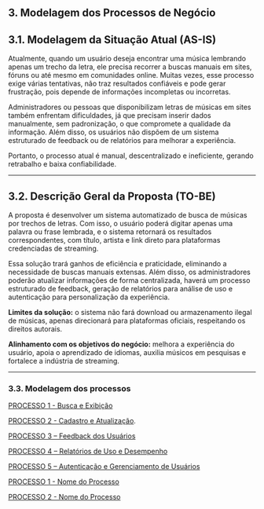 ## 3. Modelagem dos Processos de Negócio

## 3.1. Modelagem da Situação Atual (AS-IS)  
Atualmente, quando um usuário deseja encontrar uma música lembrando apenas um trecho da letra, ele precisa recorrer a buscas manuais em sites, fóruns ou até mesmo em comunidades online. Muitas vezes, esse processo exige várias tentativas, não traz resultados confiáveis e pode gerar frustração, pois depende de informações incompletas ou incorretas.  

Administradores ou pessoas que disponibilizam letras de músicas em sites também enfrentam dificuldades, já que precisam inserir dados manualmente, sem padronização, o que compromete a qualidade da informação. Além disso, os usuários não dispõem de um sistema estruturado de feedback ou de relatórios para melhorar a experiência.  

Portanto, o processo atual é manual, descentralizado e ineficiente, gerando retrabalho e baixa confiabilidade.  

---

## 3.2. Descrição Geral da Proposta (TO-BE)  
A proposta é desenvolver um sistema automatizado de busca de músicas por trechos de letras. Com isso, o usuário poderá digitar apenas uma palavra ou frase lembrada, e o sistema retornará os resultados correspondentes, com título, artista e link direto para plataformas credenciadas de streaming.  

Essa solução trará ganhos de eficiência e praticidade, eliminando a necessidade de buscas manuais extensas. Além disso, os administradores poderão atualizar informações de forma centralizada, haverá um processo estruturado de feedback, geração de relatórios para análise de uso e autenticação para personalização da experiência.  

**Limites da solução:** o sistema não fará download ou armazenamento ilegal de músicas, apenas direcionará para plataformas oficiais, respeitando os direitos autorais.  

**Alinhamento com os objetivos do negócio:** melhora a experiência do usuário, apoia o aprendizado de idiomas, auxilia músicos em pesquisas e fortalece a indústria de streaming.  

---



### 3.3. Modelagem dos processos




[PROCESSO 1 - Busca e Exibição](https://github.com/ICEI-PUC-Minas-PBR-SI/pbr-si-2025-2-p3-tiapn-t1-9147100-findmysong/blob/cc72eb7ccc568513bd783637d9f61b781c0e67c0/docs/processos/PROCESSO%201%20-%20Busca%20e%20Exibi%C3%A7%C3%A3o)

[PROCESSO 2 - Cadastro e Atualização](https://github.com/ICEI-PUC-Minas-PBR-SI/pbr-si-2025-2-p3-tiapn-t1-9147100-findmysong/blob/961e3376dc16d2666a7571548774bfd4154d1129/docs/processos/PROCESSO%202%20-%20Cadastro%20e%20Atualiza%C3%A7%C3%A3o).

[PROCESSO 3 – Feedback dos Usuários](https://github.com/ICEI-PUC-Minas-PBR-SI/pbr-si-2025-2-p3-tiapn-t1-9147100-findmysong/blob/4abdeddcb34c46ce016a947a7ccb8f814a228c84/docs/processos/PROCESSO%203%20-%20Feedback)

[PROCESSO 4 – Relatórios de Uso e Desempenho](https://github.com/ICEI-PUC-Minas-PBR-SI/pbr-si-2025-2-p3-tiapn-t1-9147100-findmysong/blob/b41c9cdac2d1bf14e2f6cd59f6b294f147982c35/docs/processos/PROCESSO%204%20-%20Relat%C3%B3rios%20de%20Uso%20e%20Desempenho)

[PROCESSO 5 – Autenticação e Gerenciamento de Usuários](https://github.com/ICEI-PUC-Minas-PBR-SI/pbr-si-2025-2-p3-tiapn-t1-9147100-findmysong/blob/b41c9cdac2d1bf14e2f6cd59f6b294f147982c35/docs/processos/PROCESSO%205%20-%20Autentica%C3%A7%C3%A3o%20e%20Gerenciamento%20de%20Usu%C3%A1rios)

[PROCESSO 1 - Nome do Processo](./processos/processo-1-nome-do-processo.md "Detalhamento do Processo 1.")

[PROCESSO 2 - Nome do Processo](./processos/processo-2-nome-do-processo.md "Detalhamento do Processo 2.")
